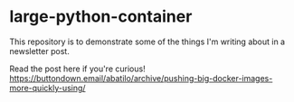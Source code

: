 # large-python-container

This repository is to demonstrate some of the things I'm writing about in a
newsletter post.

Read the post here if you're curious!
https://buttondown.email/abatilo/archive/pushing-big-docker-images-more-quickly-using/
